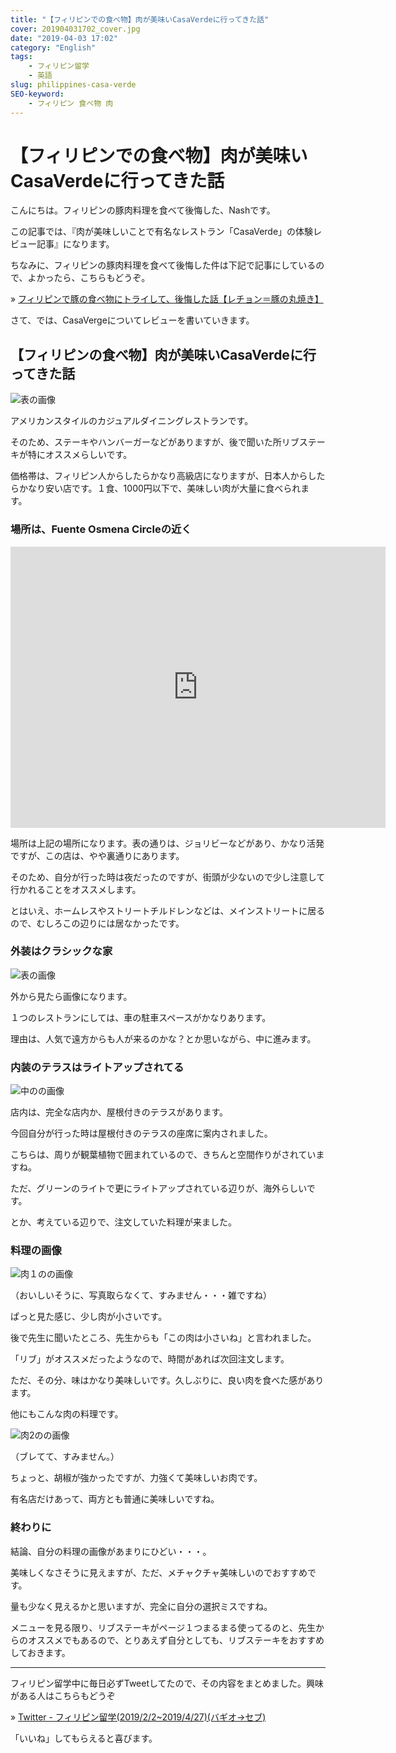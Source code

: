 ```yaml
---
title: "【フィリピンでの食べ物】肉が美味いCasaVerdeに行ってきた話"
cover: 201904031702_cover.jpg
date: "2019-04-03 17:02"
category: "English"
tags:
    - フィリピン留学
    - 英語
slug: philippines-casa-verde
SEO-keyword:
    - フィリピン 食べ物 肉
---
```


# 【フィリピンでの食べ物】肉が美味いCasaVerdeに行ってきた話

こんにちは。フィリピンの豚肉料理を食べて後悔した、Nashです。

この記事では、『肉が美味しいことで有名なレストラン「CasaVerde」の体験レビュー記事』になります。

ちなみに、フィリピンの豚肉料理を食べて後悔した件は下記で記事にしているので、よかったら、こちらもどうぞ。

» [フィリピンで豚の食べ物にトライして、後悔した話【レチョン＝豚の丸焼き】](./philippines-zubuchon)

さて、では、CasaVergeについてレビューを書いていきます。

## 【フィリピンの食べ物】肉が美味いCasaVerdeに行ってきた話

![表の画像](./201904031702_1.jpg)

アメリカンスタイルのカジュアルダイニングレストランです。

そのため、ステーキやハンバーガーなどがありますが、後で聞いた所リブステーキが特にオススメらしいです。

価格帯は、フィリピン人からしたらかなり高級店になりますが、日本人からしたらかなり安い店です。１食、1000円以下で、美味しい肉が大量に食べられます。



### 場所は、Fuente Osmena Circleの近く

<iframe src="https://www.google.com/maps/embed?pb=!1m18!1m12!1m3!1d2381.7493312083725!2d123.89548866480811!3d10.306509627819606!2m3!1f0!2f0!3f0!3m2!1i1024!2i768!4f13.1!3m3!1m2!1s0x33a9995023e44bfd%3A0x23f1299947769fc7!2z44Kr44O844K144O744O044Kn44Or44OH!5e0!3m2!1sja!2sph!4v1554299169020!5m2!1sja!2sph" width="600" height="450" frameborder="0" style="border:0" allowfullscreen></iframe>



場所は上記の場所になります。表の通りは、ジョリビーなどがあり、かなり活発ですが、この店は、やや裏通りにあります。

そのため、自分が行った時は夜だったのですが、街頭が少ないので少し注意して行かれることをオススメします。

とはいえ、ホームレスやストリートチルドレンなどは、メインストリートに居るので、むしろこの辺りには居なかったです。



### 外装はクラシックな家

![表の画像](./201904031702_2.jpg)

外から見たら画像になります。

１つのレストランにしては、車の駐車スペースがかなりあります。

理由は、人気で遠方からも人が来るのかな？とか思いながら、中に進みます。


### 内装のテラスはライトアップされてる

![中のの画像](./201904031702_3.jpg)

店内は、完全な店内か、屋根付きのテラスがあります。

今回自分が行った時は屋根付きのテラスの座席に案内されました。

こちらは、周りが観葉植物で囲まれているので、きちんと空間作りがされていますね。

ただ、グリーンのライトで更にライトアップされている辺りが、海外らしいです。

とか、考えている辺りで、注文していた料理が来ました。

### 料理の画像

![肉１のの画像](./201904031702_cover.jpg)

（おいしいそうに、写真取らなくて、すみません・・・雑ですね）

ぱっと見た感じ、少し肉が小さいです。

後で先生に聞いたところ、先生からも「この肉は小さいね」と言われました。

「リブ」がオススメだったようなので、時間があれば次回注文します。

ただ、その分、味はかなり美味しいです。久しぶりに、良い肉を食べた感があります。

他にもこんな肉の料理です。

![肉2のの画像](./201904031702_4.jpg)

（ブレてて、すみません。）

ちょっと、胡椒が強かったですが、力強くて美味しいお肉です。

有名店だけあって、両方とも普通に美味しいですね。

### 終わりに

結論、自分の料理の画像があまりにひどい・・・。

美味しくなさそうに見えますが、ただ、メチャクチャ美味しいのでおすすめです。

量も少なく見えるかと思いますが、完全に自分の選択ミスですね。

メニューを見る限り、リブステーキがページ１つまるまる使ってるのと、先生からのオススメでもあるので、とりあえず自分としても、リブステーキをおすすめしておきます。


---

フィリピン留学中に毎日必ずTweetしてたので、その内容をまとめました。興味がある人はこちらもどうぞ

» [Twitter - フィリピン留学(2019/2/2~2019/4/27)(バギオ→セブ)](https://twitter.com/i/moments/1108015112575541249)

「いいね」してもらえると喜びます。
